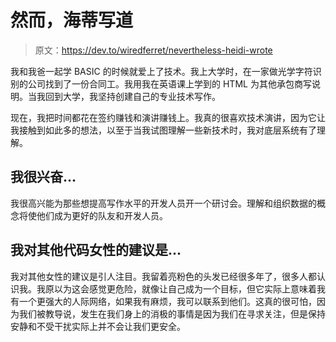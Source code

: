 # 然而，海蒂写道

> 原文：<https://dev.to/wiredferret/nevertheless-heidi-wrote>

我和我爸一起学 BASIC 的时候就爱上了技术。我上大学时，在一家做光学字符识别的公司找到了一份合同工。我用我在英语课上学到的 HTML 为其他承包商写说明。当我回到大学，我坚持创建自己的专业技术写作。

现在，我把时间都花在签约赚钱和演讲赚钱上。我真的很喜欢技术演讲，因为它让我接触到如此多的想法，以至于当我试图理解一些新技术时，我对底层系统有了理解。

## 我很兴奋...

我很高兴能为那些想提高写作水平的开发人员开一个研讨会。理解和组织数据的概念将使他们成为更好的队友和开发人员。

## 我对其他代码女性的建议是...

我对其他女性的建议是引人注目。我留着亮粉色的头发已经很多年了，很多人都认识我。我原以为这会感觉更危险，就像让自己成为一个目标，但它实际上意味着我有一个更强大的人际网络，如果我有麻烦，我可以联系到他们。这真的很可怕，因为我们被教导说，发生在我们身上的消极的事情是因为我们在寻求关注，但是保持安静和不受干扰实际上并不会让我们更安全。